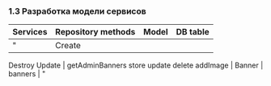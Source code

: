 
### 1.3 Разработка модели сервисов

| Services | Repository methods | Model | DB table |
|------|------|------|------|
"| Create
Destroy
Update | getAdminBanners
store
update
delete
addImage | Banner | banners | "
